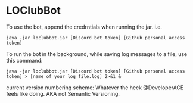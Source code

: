 # LOClubBot
To use the bot, append the credrntials when running the jar.
i.e.
```
java -jar loclubbot.jar [Discord bot token] [Github personal access token]
```

To run the bot in the background, while saving log messages to a file, use this command:

```
java -jar loclubbot.jar [Discord bot token] [Github personal access token] > [name of your log file.log] 2>&1 &
```

current version numbering scheme: Whatever the heck @DeveloperACE feels like doing. AKA not Semantic Versioning.
